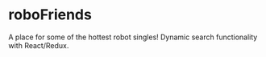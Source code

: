 # roboFriends
A place for some of the hottest robot singles! Dynamic search functionality with React/Redux.
